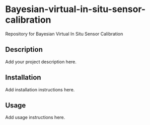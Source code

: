 # Bayesian-virtual-in-situ-sensor-calibration

Repository for Bayesian Virtual In Situ Sensor Calibration

## Description

Add your project description here.

## Installation

Add installation instructions here.

## Usage

Add usage instructions here.
